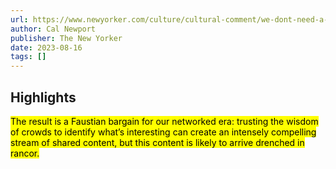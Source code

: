 ```yaml
---
url: https://www.newyorker.com/culture/cultural-comment/we-dont-need-a-new-twitter
author: Cal Newport
publisher: The New Yorker
date: 2023-08-16
tags: []
---
```


## Highlights
<mark>The result is a Faustian bargain for our networked era: trusting the wisdom of crowds to identify what’s interesting can create an intensely compelling stream of shared content, but this content is likely to arrive drenched in rancor.</mark>

